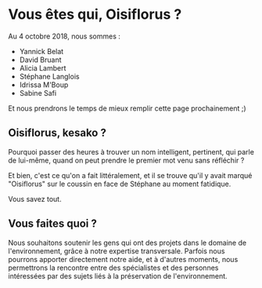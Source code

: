 # Vous êtes qui, Oisiflorus ?

Au 4 octobre 2018, nous sommes :
- Yannick Belat
- David Bruant
- Alicia Lambert
- Stéphane Langlois
- Idrissa M'Boup
- Sabine Safi

Et nous prendrons le temps de mieux remplir cette page prochainement ;)

## Oisiflorus, kesako ?

Pourquoi passer des heures à trouver un nom intelligent, pertinent, qui parle de lui-même, quand on peut prendre le premier mot venu sans réfléchir ?

Et bien, c'est ce qu'on a fait littéralement, et il se trouve qu'il y avait marqué "Oisiflorus" sur le coussin en face de Stéphane au moment fatidique.

Vous savez tout.

## Vous faites quoi ?

Nous souhaitons soutenir les gens qui ont des projets dans le domaine de l'environnement, grâce à notre expertise transversale. Parfois nous pourrons apporter directement notre aide, et à d'autres moments, nous permettrons la rencontre entre des spécialistes et des personnes intéressées par des sujets liés à la préservation de l'environnement.
